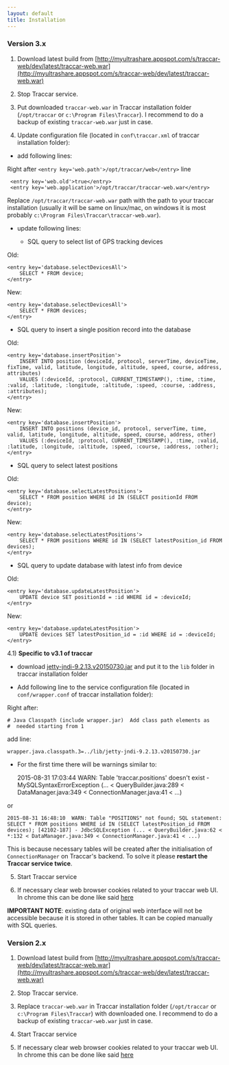 ```yaml
---
layout: default
title: Installation
---
```


### Version 3.x

1) Download latest build from [http://myultrashare.appspot.com/s/traccar-web/dev/latest/traccar-web.war](http://myultrashare.appspot.com/s/traccar-web/dev/latest/traccar-web.war)

2) Stop Traccar service.

3) Put downloaded `traccar-web.war` in Traccar installation folder (`/opt/traccar` or `c:\Program Files\Traccar`). I recommend to do a backup of existing `traccar-web.war` just in case.

4) Update configuration file (located in `conf\traccar.xml` of traccar installation folder):

* add following lines:

Right after `<entry key='web.path'>/opt/traccar/web</entry>` line

     <entry key='web.old'>true</entry>
     <entry key='web.application'>/opt/traccar/traccar-web.war</entry>
    
Replace `/opt/traccar/traccar-web.war` path with the path to your traccar installation (usually it will be same on linux/mac, on windows it is most probably `c:\Program Files\Traccar\traccar-web.war`).

* update following lines:

  - SQL query to select list of GPS tracking devices

Old:

    <entry key='database.selectDevicesAll'>
        SELECT * FROM device;
    </entry>
    
New:

    <entry key='database.selectDevicesAll'>
        SELECT * FROM devices;
    </entry>

  - SQL query to insert a single position record into the database

Old:

    <entry key='database.insertPosition'>
        INSERT INTO position (deviceId, protocol, serverTime, deviceTime, fixTime, valid, latitude, longitude, altitude, speed, course, address, attributes)
        VALUES (:deviceId, :protocol, CURRENT_TIMESTAMP(), :time, :time, :valid, :latitude, :longitude, :altitude, :speed, :course, :address, :attributes);
    </entry>
    
New:

    <entry key='database.insertPosition'>
        INSERT INTO positions (device_id, protocol, serverTime, time, valid, latitude, longitude, altitude, speed, course, address, other)
        VALUES (:deviceId, :protocol, CURRENT_TIMESTAMP(), :time, :valid, :latitude, :longitude, :altitude, :speed, :course, :address, :other);
    </entry>

  - SQL query to select latest positions
  
Old:

    <entry key='database.selectLatestPositions'>
        SELECT * FROM position WHERE id IN (SELECT positionId FROM device);
    </entry>
    
New:
    
    <entry key='database.selectLatestPositions'>
        SELECT * FROM positions WHERE id IN (SELECT latestPosition_id FROM devices);
    </entry>

  - SQL query to update database with latest info from device

Old:

    <entry key='database.updateLatestPosition'>
        UPDATE device SET positionId = :id WHERE id = :deviceId;
    </entry>

New:

    <entry key='database.updateLatestPosition'>
        UPDATE devices SET latestPosition_id = :id WHERE id = :deviceId;
    </entry>
    
4.1) **Specific to v3.1 of traccar**

* download [jetty-jndi-9.2.13.v20150730.jar](https://repo1.maven.org/maven2/org/eclipse/jetty/jetty-jndi/9.2.13.v20150730/jetty-jndi-9.2.13.v20150730.jar) and put it to the `lib` folder in traccar installation folder

* Add following line to the service configuration file (located in `conf/wrapper.conf` of traccar installation folder):

Right after:

    # Java Classpath (include wrapper.jar)  Add class path elements as
    #  needed starting from 1

add line:

    wrapper.java.classpath.3=../lib/jetty-jndi-9.2.13.v20150730.jar
     
* For the first time there will be warnings similar to:


    2015-08-31 17:03:44  WARN: Table 'traccar.positions' doesn't exist - MySQLSyntaxErrorException (... < QueryBuilder.java:289 < DataManager.java:349 < ConnectionManager.java:41 < ...)


or

    2015-08-31 16:48:10  WARN: Table "POSITIONS" not found; SQL statement:
    SELECT * FROM positions WHERE id IN (SELECT latestPosition_id FROM devices); [42102-187] - JdbcSQLException (... < QueryBuilder.java:62 < *:132 < DataManager.java:349 < ConnectionManager.java:41 < ...)
    
This is because necessary tables will be created after the initialisation of `ConnectionManager` on Traccar's backend. To solve it please **restart the Traccar service twice**. 
    
5) Start Traccar service

6) If necessary clear web browser cookies related to your traccar web UI. In chrome this can be done like said [here](http://superuser.com/questions/548096/how-can-i-clear-cookies-for-a-single-site)

**IMPORTANT NOTE**: existing data of original web interface will not be accessible because it is stored in other tables. It can be copied manually with SQL queries.

### Version 2.x

1) Download latest build from [http://myultrashare.appspot.com/s/traccar-web/dev/latest/traccar-web.war](http://myultrashare.appspot.com/s/traccar-web/dev/latest/traccar-web.war)

2) Stop Traccar service.

3) Replace `traccar-web.war` in Traccar installation folder (`/opt/traccar` or `c:\Program Files\Traccar`) with downloaded one. I recommend to do a backup of existing `traccar-web.war` just in case.

4) Start Traccar service

5) If necessary clear web browser cookies related to your traccar web UI. In chrome this can be done like said [here](http://superuser.com/questions/548096/how-can-i-clear-cookies-for-a-single-site)
